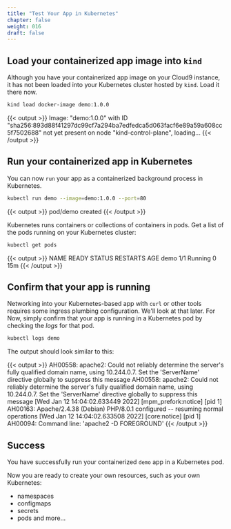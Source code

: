 ```yaml
---
title: "Test Your App in Kubernetes"
chapter: false
weight: 016
draft: false
---
```


## Load your containerized app image into `kind`

Although you have your containerized app image on your Cloud9 instance, it has not been loaded into your Kubernetes cluster hosted by `kind`. Load it there now.

```bash
kind load docker-image demo:1.0.0
```

{{< output >}}
Image: "demo:1.0.0" with ID "sha256:893d88f41297dc99cf7a294ba7edfedca5d063facf6e89a59a608cc5f7502688" not yet present on node "kind-control-plane", loading...
{{< /output >}}

## Run your containerized app in Kubernetes

You can now `run` your app as a containerized background process in Kubernetes.
```bash
kubectl run demo --image=demo:1.0.0 --port=80 
```

{{< output >}}
pod/demo created
{{< /output >}}

Kubernetes runs containers or collections of containers in pods.
Get a list of the pods running on your Kubernetes cluster:

```bash
kubectl get pods
```

{{< output >}}
NAME   READY   STATUS    RESTARTS   AGE
demo   1/1     Running   0          15m
{{< /output >}}

## Confirm that your app is running

Networking into your Kubernetes-based app with `curl` or other tools requires some ingress plumbing configuration. We'll look at that later. For Now, simply confirm that your app is running in a Kubernetes pod by checking the *logs* for that pod.

```bash
kubectl logs demo
```

The output should look similar to this:

{{< output >}}
AH00558: apache2: Could not reliably determine the server's fully qualified domain name, using 10.244.0.7. Set the 'ServerName' directive globally to suppress this message
AH00558: apache2: Could not reliably determine the server's fully qualified domain name, using 10.244.0.7. Set the 'ServerName' directive globally to suppress this message
[Wed Jan 12 14:04:02.633449 2022] [mpm_prefork:notice] [pid 1] AH00163: Apache/2.4.38 (Debian) PHP/8.0.1 configured -- resuming normal operations
[Wed Jan 12 14:04:02.633508 2022] [core:notice] [pid 1] AH00094: Command line: 'apache2 -D FOREGROUND'
{{< /output >}}

## Success

You have successfully run your containerized `demo` app in a Kubernetes pod.

<!-- repeated content from prior lesson; pick a good sequence -->

Now you are ready to create your own resources, such as your own Kubernetes:
- namespaces
- configmaps
- secrets
- pods
and more…
